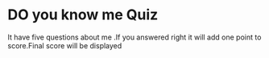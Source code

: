 # DO you know me Quiz
It have five questions about me .If you answered  right it will add one point to score.Final score will be displayed 